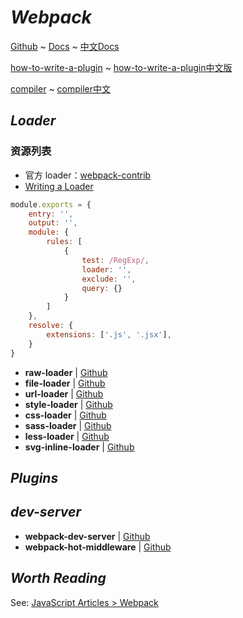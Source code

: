 # _Webpack_

[Github](https://github.com/webpack/webpack) ~ [Docs](https://webpack.js.org/) ~ [中文Docs](https://doc.webpack-china.org/)

[how-to-write-a-plugin](https://doc.webpack-china.org/development/how-to-write-a-plugin/) ~ [how-to-write-a-plugin中文版](https://doc.webpack-china.org/development/how-to-write-a-plugin/)

[compiler](https://webpack.js.org/api/plugins/compiler) ~ [compiler中文](https://doc.webpack-china.org/api/plugins/compiler/)


## _Loader_

### 资源列表

- 官方 loader：[webpack-contrib](https://github.com/webpack-contrib)
- [Writing a Loader](https://webpack.js.org/contribute/writing-a-loader/)

```js
module.exports = {
    entry: '',
    output: '',
    module: {
        rules: [
            {
                test: /RegExp/,
                loader: '',
                exclude: '',
                query: {}
            }
        ]
    },
	resolve: {
        extensions: ['.js', '.jsx'],
    }
}
```

- **raw-loader** | [Github](https://github.com/webpack-contrib/raw-loader)
- **file-loader** | [Github](https://github.com/webpack-contrib/file-loader)
- **url-loader** | [Github](https://github.com/webpack-contrib/url-loader)
- **style-loader** | [Github](https://github.com/webpack-contrib/style-loader)
- **css-loader** | [Github](https://github.com/webpack-contrib/css-loader)
- **sass-loader** | [Github](https://github.com/webpack-contrib/sass-loader)
- **less-loader** | [Github](https://github.com/webpack-contrib/less-loader)
- **svg-inline-loader** | [Github](https://github.com/webpack-contrib/svg-inline-loader)


## _Plugins_


## _dev-server_

- **webpack-dev-server** | [Github](https://github.com/webpack/webpack-dev-server)
- **webpack-hot-middleware** | [Github](https://github.com/glenjamin/webpack-hot-middleware)


## _Worth Reading_

See: [JavaScript Articles > Webpack](./articles.md#webpack)
